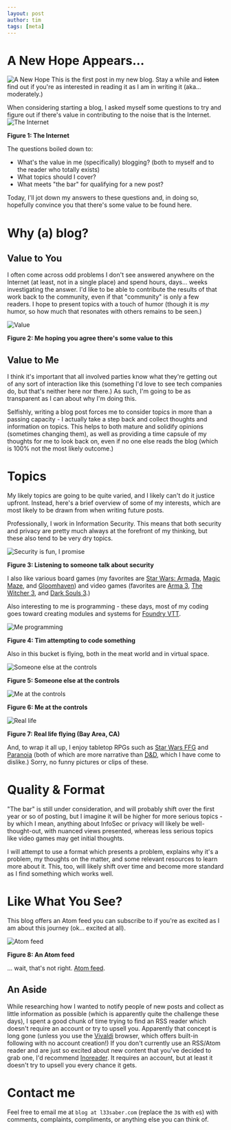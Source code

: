 ```yaml
---
layout: post
author: tim
tags: [meta]
---
```


# A New Hope Appears...
![A New Hope](../assets/images/a_new_hope.png)
This is the first post in my new blog. Stay a while and ~~listen~~ find out if you're as interested in reading it as I am in writing it (aka... moderately.) 

When considering starting a blog, I asked myself some questions to try and figure out if there's value in contributing to the noise that is the Internet.
![The Internet](../assets/images/the_internet.jpg)

**Figure 1: The Internet**

The questions boiled down to:
- What's the value in me (specifically) blogging? (both to myself and to the reader who totally exists)
- What topics should I cover?
- What meets "the bar" for qualifying for a new post?

Today, I'll jot down my answers to these questions and, in doing so, hopefully convince you that there's some value to be found here.

# Why (a) blog?
## Value to You
I often come across odd problems I don't see answered anywhere on the Internet (at least, not in a single place) and spend hours, days... weeks investigating the answer. I'd like to be able to contribute the results of that work back to the community, even if that "community" is only a few readers. I hope to present topics with a touch of humor (though it is _my_ humor, so how much that resonates with others remains to be seen.)

![Value](../assets/images/value.gif)

**Figure 2: Me hoping you agree there's some value to this**

## Value to Me
I think it's important that all involved parties know what they're getting out of any sort of interaction like this (something I'd love to see tech companies do, but that's neither here nor there.)  As such, I'm going to be as transparent as I can about why I'm doing this.

Selfishly, writing a blog post forces me to consider topics in more than a passing capacity - I actually take a step back and collect thoughts and information on topics.  This helps to both mature and solidify opinions (sometimes changing them),  as well as providing a time capsule of my thoughts for me to look back on, even if no one else reads the blog (which is 100% not the most likely outcome.)

# Topics
My likely topics are going to be quite varied, and I likely can't do it justice upfront. Instead, here's a brief overview of some of my interests, which are most likely to be drawn from when writing future posts.

Professionally, I work in Information Security. This means that both security and privacy are pretty much always at the forefront of my thinking, but these also tend to be very dry topics.

![Security is fun, I promise](../assets/images/paint_dry.png)

**Figure 3: Listening to someone talk about security**

I also like various board games (my favorites are [Star Wars: Armada](https://boardgamegeek.com/boardgame/163745/star-wars-armada), [Magic Maze](https://boardgamegeek.com/boardgame/209778/magic-maze), and [Gloomhaven](https://boardgamegeek.com/boardgame/174430/gloomhaven)) and video games (favorites are [Arma 3](https://www.youtube.com/watch?v=Hyz5Hj53DuM), [The Witcher 3](https://store.steampowered.com/app/292030/The_Witcher_3_Wild_Hunt/), and [Dark Souls 3](https://steamuserimages-a.akamaihd.net/ugc/2128572842574996425/C8492ECDBE97E0E0D0444929D673249D462E75F9/?imw=5000&imh=5000&ima=fit&impolicy=Letterbox&imcolor=%23000000&letterbox=false).)

Also interesting to me is programming - these days, most of my coding goes toward creating modules and systems for [Foundry VTT](https://foundryvtt.com).

![Me programming](../assets/images/ncis.gif)

**Figure 4: Tim attempting to code something**

Also in this bucket is flying, both in the meat world and in virtual space.

![Someone else at the controls](../assets/images/flying_1.png)

**Figure 5: Someone else at the controls** 

![Me at the controls](../assets/images/flying_2.png)

**Figure 6: Me at the controls**

![Real life](../assets/images/meat_world.jpg)

**Figure 7: Real life flying (Bay Area, CA)**

And, to wrap it all up, I enjoy tabletop RPGs such as [Star Wars FFG](https://www.fantasyflightgames.com/en/starwarsrpg/) and [Paranoia](https://www.mongoosepublishing.com/products/paranoia-red-clearance-starter-set-1) (both of which are more narrative than [D&D](https://en.wikipedia.org/wiki/Dungeons_%26_Dragons), which I have come to dislike.) Sorry, no funny pictures or clips of these.

# Quality & Format
"The bar" is still under consideration, and will probably shift over the first year or so of posting, but I imagine it will be higher for more serious topics - by which I mean, anything about InfoSec or privacy will likely be well-thought-out, with nuanced views presented, whereas less serious topics like video games may get initial thoughts.

I will attempt to use a format which presents a problem, explains why it's a problem, my thoughts on the matter, and some relevant resources to learn more about it. This, too, will likely shift over time and become more standard as I find something which works well.

# Like What You See?
This blog offers an Atom feed you can subscribe to if you're as excited as I am about this journey (ok... excited at all).

![Atom feed](../assets/images/atom.png)

**Figure 8: An Atom feed**

... wait, that's not right. [Atom feed](http://www.differencebetween.net/technology/difference-between-rss-and-atom/).

## An Aside
While researching how I wanted to notify people of new posts and collect as little information as possible (which is apparently quite the challenge these days), I spent a good chunk of time trying to find an RSS reader which doesn't require an account or try to upsell you. Apparently that concept is long gone (unless you use the [Vivaldi](https://vivaldi.com) browser, which offers built-in following with no account creation!) If you don't currently use an RSS/Atom reader and are just so excited about new content that you've decided to grab one, I'd recommend  [Inoreader](https://www.inoreader.com/). It requires an account, but at least it doesn't try to upsell you every chance it gets.

# Contact me
Feel free to email me at `blog at l33saber.com` (replace the `3`s with `e`s) with comments, complaints, compliments, or anything else you can think of.
